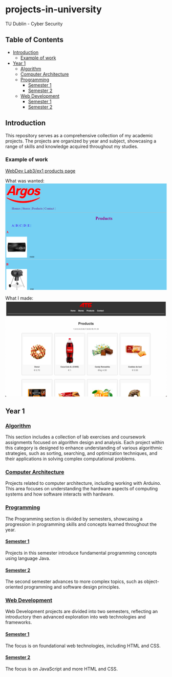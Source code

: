 # projects-in-university
TU Dublin - Cyber Security

## Table of Contents

- [Introduction](#introduction)
  - [Example of work](#Example-of-work)
- [Year 1](#year-1)
  - [Algorithm](#algorithm)
  - [Computer Architecture](#computer-architecture)
  - [Programming](#programming)
    - [Semester 1](#semester-1)
    - [Semester 2](#semester-2)
  - [Web Development](#web-development)
    - [Semester 1](#semester-1-1)
    - [Semester 2](#semester-2-1)

## Introduction

This repository serves as a comprehensive collection of my academic projects. The projects are organized by year and subject, showcasing a range of skills and knowledge acquired throughout my studies.

### Example of work

[WebDev Lab3/ex1 products page](/Year1/WebDev/Sem1/Lab3/lab03ex1/)

What was wanted:
![Project Screenshot](/Year1/WebDev/Examples/Sem1/Lab3/Wanted%20Result.png)

What I made:
![Project Screenshot](/Year1/WebDev/Examples/Sem1/Lab3/My%20Result.png)

## Year 1

### [Algorithm](/Year1/Algorithm)

This section includes a collection of lab exercises and coursework assignments focused on algorithm design and analysis. Each project within this category is designed to enhance understanding of various algorithmic strategies, such as sorting, searching, and optimization techniques, and their applications in solving complex computational problems.

### [Computer Architecture](/Year1/ComputerAchitecture)

Projects related to computer architecture, including working with Arduino. This area focuses on understanding the hardware aspects of computing systems and how software interacts with hardware.

### [Programming](/Year1/Programming)

The Programming section is divided by semesters, showcasing a progression in programming skills and concepts learned throughout the year.

#### [Semester 1](/Year1/Programming/Sem1)

Projects in this semester introduce fundamental programming concepts using language Java.

#### [Semester 2](/Year1/Programming/Sem2)

The second semester advances to more complex topics, such as object-oriented programming and software design principles.

### [Web Development](/Year1/WebDev)

Web Development projects are divided into two semesters, reflecting an introductory then advanced exploration into web technologies and frameworks.

#### [Semester 1](/Year1/WebDev/Sem1)

The focus is on foundational web technologies, including HTML and CSS.

#### [Semester 2](/Year1/WebDev/Sem2)

The focus is on JavaScript and more HTML and CSS.

